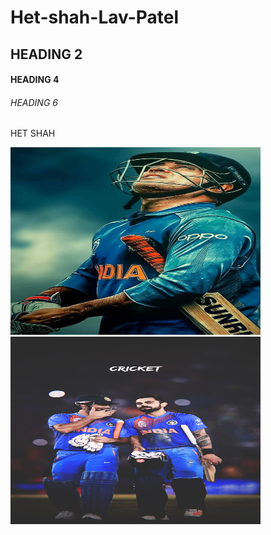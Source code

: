 # Het-shah-Lav-Patel

## HEADING 2

#### HEADING 4

###### HEADING 6
HET SHAH 

<img src="images/IMG1.jpg" alt="Image Alt Text" width="400" height="300">
















<img src="images/IMG2.jpg" alt="Image Alt Text" width="400" height="300">


